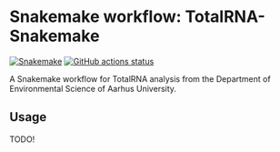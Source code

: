 # Snakemake workflow: TotalRNA-Snakemake

[![Snakemake](https://img.shields.io/badge/snakemake-≥6.3.0-brightgreen.svg)](https://snakemake.github.io)
[![GitHub actions status](https://github.com/currocam/TotalRNA-Snakemake/workflows/Tests/badge.svg?branch=main)](https://github.com/currocam/TotalRNA-Snakemake/actions?query=branch%3Amain+workflow%3ATests)


A Snakemake workflow for TotalRNA analysis from the Department of Environmental Science of Aarhus University. 


## Usage

TODO!